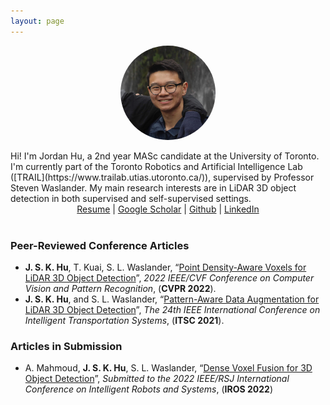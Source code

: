 ```yaml
---
layout: page
---
```


<center><img src="/images/about/me.jpg" align="center" width="30%" style="border-radius:50%"></center>

<br>
Hi! I'm Jordan Hu, a 2nd year MASc candidate at the University of Toronto. I'm currently part of the Toronto Robotics and Artificial Intelligence Lab ([TRAIL](https://www.trailab.utias.utoronto.ca/)), supervised by Professor Steven Waslander. My main research interests are in LiDAR 3D object detection in both supervised and self-supervised settings.

<center> <a href="https://www.dropbox.com/s/514iiqt8wutbc30/jordan_hu_resume.pdf?dl=0">Resume</a> | <a href="https://scholar.google.com/citations?user=aPx2zd8AAAAJ&hl=en">Google Scholar</a> | <a href="https://github.com/jskhu">Github</a> | <a href="https://www.linkedin.com/in/jskhu/">LinkedIn</a> </center>
<br>

### Peer-Reviewed Conference Articles
- **J. S. K. Hu**, T. Kuai, S. L. Waslander, “[Point Density-Aware Voxels for LiDAR 3D Object Detection](https://arxiv.org/abs/2203.05662)”, *2022 IEEE/CVF Conference on Computer Vision and Pattern Recognition*, (**CVPR&nbsp;2022**).
- **J. S. K. Hu**, and S. L. Waslander, “[Pattern-Aware Data Augmentation for LiDAR 3D Object Detection](https://arxiv.org/abs/2112.00050)”, *The 24th IEEE International Conference on Intelligent Transportation Systems*, (**ITSC&nbsp;2021**).

### Articles in Submission
- A. Mahmoud, **J. S. K. Hu**, S. L. Waslander, “[Dense Voxel Fusion for 3D Object Detection](https://arxiv.org/abs/2203.00871)”, *Submitted to the 2022 IEEE/RSJ International Conference on Intelligent Robots and Systems*, (**IROS&nbsp;2022**)
